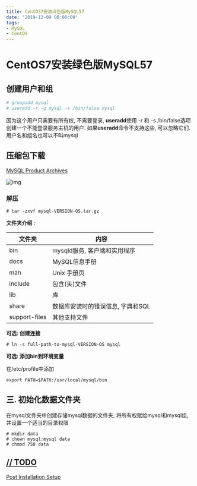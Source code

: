 ```yaml
---
title: CentOS7安装绿色版MySQL57
date: '2019-12-09 00:00:00'
tags:
- MySQL
- CentOS
---
```


# CentOS7安装绿色版MySQL57

## 创建用户和组

```bash
# groupadd mysql
# useradd -r -g mysql -s /bin/false mysql
```

因为这个用户只需要有所有权, 不需要登录, **useradd**使用 -r 和 -s /bin/false选项创建一个不能登录服务主机的用户. 如果**useradd**命令不支持这些, 可以忽略它们. 用户名和组名也可以不叫mysql

## 压缩包下载

[MySQL Product Archives](https://downloads.mysql.com/archives/community/)

![img](https://gitee.com/swang-harbin/pic-bed/raw/master/images/2021/20210222184621.png)

### 解压

```shell
# tar -zxvf mysql-VERSION-OS.tar.gz
```

**文件夹介绍** :

| 文件夹        | 内容                              |
| ------------- | --------------------------------- |
| bin           | mysqld服务, 客户端和实用程序      |
| docs          | MySQL信息手册                     |
| man           | Unix 手册页                       |
| include       | 包含(头)文件                      |
| lib           | 库                                |
| share         | 数据库安装时的错误信息, 字典和SQL |
| support-files | 其他支持文件                      |

**可选: 创建连接**

```shell
# ln -s full-path-to-mysql-VERSION-OS mysql
```

**可选: 添加bin到环境变量**

在/etc/profile中添加

```shell
export PATH=$PATH:/usr/local/mysql/bin
```

## 三. 初始化数据文件夹

在mysql文件夹中创建存储mysql数据的文件夹, 将所有权赋给mysql和mysql组, 并设置一个适当的目录权限

```shell
# mkdir data
# chown mysql:mysql data
# chmod 750 data
```

## [// TODO](https://dev.mysql.com/doc/refman/5.7/en/data-directory-initialization.html)

[Post Installation Setup](https://dev.mysql.com/doc/mysql-secure-deployment-guide/5.7/en/secure-deployment-post-install.html)
